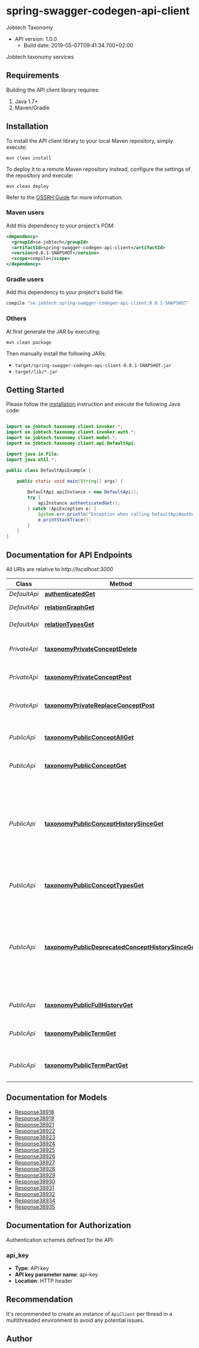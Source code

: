 # spring-swagger-codegen-api-client

Jobtech Taxonomy
- API version: 1.0.0
  - Build date: 2019-05-07T09:41:34.700+02:00

Jobtech taxonomy services



## Requirements

Building the API client library requires:
1. Java 1.7+
2. Maven/Gradle

## Installation

To install the API client library to your local Maven repository, simply execute:

```shell
mvn clean install
```

To deploy it to a remote Maven repository instead, configure the settings of the repository and execute:

```shell
mvn clean deploy
```

Refer to the [OSSRH Guide](http://central.sonatype.org/pages/ossrh-guide.html) for more information.

### Maven users

Add this dependency to your project's POM:

```xml
<dependency>
  <groupId>se.jobtech</groupId>
  <artifactId>spring-swagger-codegen-api-client</artifactId>
  <version>0.0.1-SNAPSHOT</version>
  <scope>compile</scope>
</dependency>
```

### Gradle users

Add this dependency to your project's build file:

```groovy
compile "se.jobtech:spring-swagger-codegen-api-client:0.0.1-SNAPSHOT"
```

### Others

At first generate the JAR by executing:

```shell
mvn clean package
```

Then manually install the following JARs:

* `target/spring-swagger-codegen-api-client-0.0.1-SNAPSHOT.jar`
* `target/lib/*.jar`

## Getting Started

Please follow the [installation](#installation) instruction and execute the following Java code:

```java

import se.jobtech.taxonomy.client.invoker.*;
import se.jobtech.taxonomy.client.invoker.auth.*;
import se.jobtech.taxonomy.client.model.*;
import se.jobtech.taxonomy.client.api.DefaultApi;

import java.io.File;
import java.util.*;

public class DefaultApiExample {

    public static void main(String[] args) {
        
        DefaultApi apiInstance = new DefaultApi();
        try {
            apiInstance.authenticatedGet();
        } catch (ApiException e) {
            System.err.println("Exception when calling DefaultApi#authenticatedGet");
            e.printStackTrace();
        }
    }
}

```

## Documentation for API Endpoints

All URIs are relative to *http://localhost:3000*

Class | Method | HTTP request | Description
------------ | ------------- | ------------- | -------------
*DefaultApi* | [**authenticatedGet**](docs/DefaultApi.md#authenticatedGet) | **GET** /authenticated | 
*DefaultApi* | [**relationGraphGet**](docs/DefaultApi.md#relationGraphGet) | **GET** /relation/graph | Relation graphs.
*DefaultApi* | [**relationTypesGet**](docs/DefaultApi.md#relationTypesGet) | **GET** /relation/types | Relation graphs.
*PrivateApi* | [**taxonomyPrivateConceptDelete**](docs/PrivateApi.md#taxonomyPrivateConceptDelete) | **DELETE** /taxonomy/private/concept | Retract the concept with the given ID.
*PrivateApi* | [**taxonomyPrivateConceptPost**](docs/PrivateApi.md#taxonomyPrivateConceptPost) | **POST** /taxonomy/private/concept | Assert a new concept.
*PrivateApi* | [**taxonomyPrivateReplaceConceptPost**](docs/PrivateApi.md#taxonomyPrivateReplaceConceptPost) | **POST** /taxonomy/private/replace-concept | Replace old concept with a new concept.
*PublicApi* | [**taxonomyPublicConceptAllGet**](docs/PublicApi.md#taxonomyPublicConceptAllGet) | **GET** /taxonomy/public/concept/all | Read all concepts of the given type.
*PublicApi* | [**taxonomyPublicConceptGet**](docs/PublicApi.md#taxonomyPublicConceptGet) | **GET** /taxonomy/public/concept | Read a concept by ID.
*PublicApi* | [**taxonomyPublicConceptHistorySinceGet**](docs/PublicApi.md#taxonomyPublicConceptHistorySinceGet) | **GET** /taxonomy/public/concept-history-since | Show the history since the given date. Use the format yyyy-MM-dd HH:mm:ss (i.e. 2017-06-09 14:30:01).
*PublicApi* | [**taxonomyPublicConceptTypesGet**](docs/PublicApi.md#taxonomyPublicConceptTypesGet) | **GET** /taxonomy/public/concept/types | Read a list of all taxonomy types.
*PublicApi* | [**taxonomyPublicDeprecatedConceptHistorySinceGet**](docs/PublicApi.md#taxonomyPublicDeprecatedConceptHistorySinceGet) | **GET** /taxonomy/public/deprecated-concept-history-since | Show the history since the given date. Use the format yyyy-MM-dd HH:mm:ss (i.e. 2017-06-09 14:30:01).
*PublicApi* | [**taxonomyPublicFullHistoryGet**](docs/PublicApi.md#taxonomyPublicFullHistoryGet) | **GET** /taxonomy/public/full-history | Show the complete history.
*PublicApi* | [**taxonomyPublicTermGet**](docs/PublicApi.md#taxonomyPublicTermGet) | **GET** /taxonomy/public/term | Search for a term across all taxonomies.
*PublicApi* | [**taxonomyPublicTermPartGet**](docs/PublicApi.md#taxonomyPublicTermPartGet) | **GET** /taxonomy/public/term-part | get concepts by part of string


## Documentation for Models

 - [Response38918](docs/Response38918.md)
 - [Response38919](docs/Response38919.md)
 - [Response38921](docs/Response38921.md)
 - [Response38922](docs/Response38922.md)
 - [Response38923](docs/Response38923.md)
 - [Response38924](docs/Response38924.md)
 - [Response38925](docs/Response38925.md)
 - [Response38926](docs/Response38926.md)
 - [Response38927](docs/Response38927.md)
 - [Response38928](docs/Response38928.md)
 - [Response38929](docs/Response38929.md)
 - [Response38930](docs/Response38930.md)
 - [Response38931](docs/Response38931.md)
 - [Response38932](docs/Response38932.md)
 - [Response38934](docs/Response38934.md)
 - [Response38935](docs/Response38935.md)


## Documentation for Authorization

Authentication schemes defined for the API:
### api_key

- **Type**: API key
- **API key parameter name**: api-key
- **Location**: HTTP header


## Recommendation

It's recommended to create an instance of `ApiClient` per thread in a multithreaded environment to avoid any potential issues.

## Author



